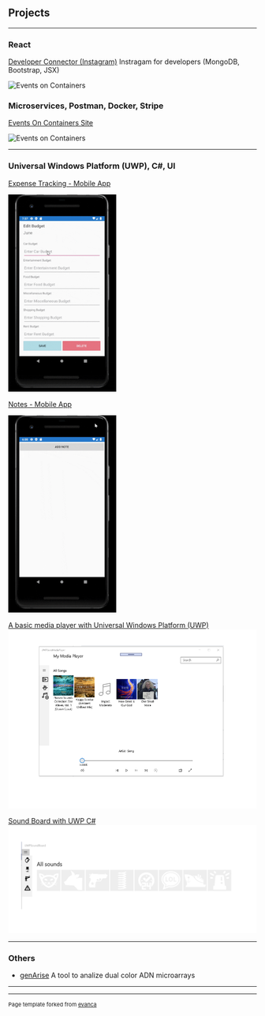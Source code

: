 ## Projects

---
### React

[Developer Connector (Instagram)](https://github.com/anagomezmayen/Devconnector) Instragam for developers (MongoDB, Bootstrap, JSX)

<img src="images/devconnector.gif?raw=true" height="400" alt="Events on Containers" />


### Microservices, Postman, Docker, Stripe

[Events  On Containers Site](https://github.com/anagomezmayen/EventBritesOnContainers)

<img src="images/events.gif?raw=true" height="518" alt="Events on Containers" />

---
### Universal Windows Platform (UWP), C#, UI

[Expense Tracking - Mobile App](https://github.com/hanbokhe/ExpenseTrackingApp)

<img src="images/ExpenseTrackingApp.gif?raw=true" height="400" alt="Expense Tracking App" />

[Notes - Mobile App](https://github.com/anagomezmayen/PhoneNotesApp)

<img src="images/NotesApp.gif?raw=true" height="400" alt="Notes App" />

[A basic media player with Universal Windows Platform (UWP)](https://github.com/anagomezmayen/UWPBasicMediaPlayer)
<img src="images/MediaPlayer.png?raw=true"/>

[Sound Board with UWP C#](https://github.com/anagomezmayen/UWPSoundBoard)
<img src="images/soundBoard.png?raw=true"/>


---

### Others

- [genArise](https://www.bioconductor.org/packages/release/bioc/html/genArise.html) A tool to analize dual color ADN microarrays

---



---
<p style="font-size:11px">Page template forked from <a href="https://github.com/evanca/quick-portfolio">evanca</a></p>
<!-- Remove above link if you don't want to attibute -->
